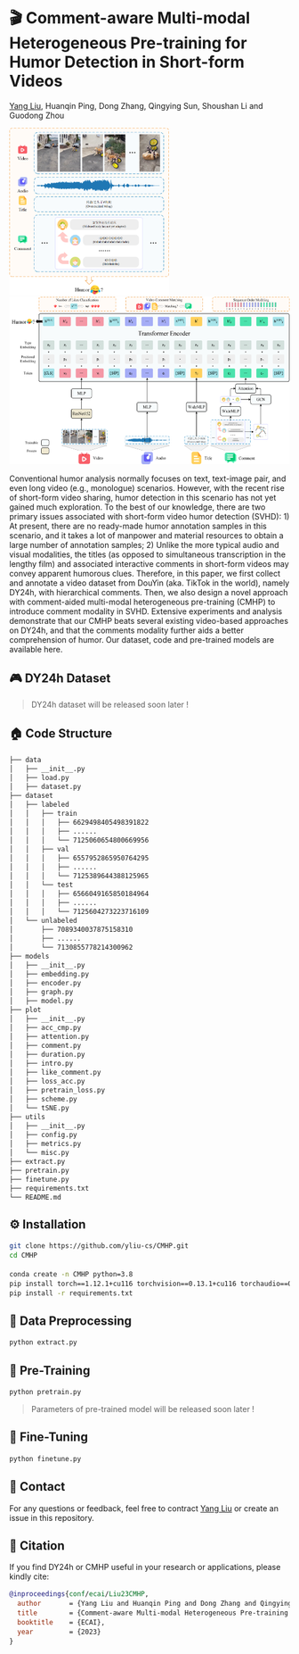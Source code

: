 # 🎬 Comment-aware Multi-modal Heterogeneous Pre-training for Humor Detection in Short-form Videos

[Yang Liu](https://yliu-cs.github.io), Huanqin Ping, Dong Zhang, Qingying Sun, Shoushan Li and Guodong Zhou

<p>
  <img src="figure/intro.png" height="300" />
  <img src="figure/architecture.png" height="300" />
</p>

Conventional humor analysis normally focuses on text, text-image pair, and even long video (e.g., monologue) scenarios. However, with the recent rise of short-form video sharing, humor detection in this scenario has not yet gained much exploration. To the best of our knowledge, there are two primary issues associated with short-form video humor detection (SVHD): 1) At present, there are no ready-made humor annotation samples in this scenario, and it takes a lot of manpower and material resources to obtain a large number of annotation samples; 2) Unlike the more typical audio and visual modalities, the titles (as opposed to simultaneous transcription in the lengthy film) and associated interactive comments in short-form videos may convey apparent humorous clues. Therefore, in this paper, we first collect and annotate a video dataset from DouYin (aka. TikTok in the world), namely DY24h, with hierarchical comments. Then, we also design a novel approach with comment-aided multi-modal heterogeneous pre-training (CMHP) to introduce comment modality in SVHD. Extensive experiments and analysis demonstrate that our CMHP beats several existing video-based approaches on DY24h, and that the comments modality further aids a better comprehension of humor. Our dataset, code and pre-trained models are available here.

## 🎮 DY24h Dataset

> DY24h dataset will be released soon later !

## 🏠 Code Structure

```
├── data
│   ├── __init__.py
│   ├── load.py
│   ├── dataset.py
├── dataset
│   ├── labeled
│   │   ├── train
│   │   │   ├── 6629498405498391822
│   │   │   ├── ......
│   │   │   └── 7125060654800669956
│   │   ├── val
│   │   │   ├── 6557952865950764295
│   │   │   ├── ......
│   │   │   └── 7125389644388125965
│   │   └── test
│   │   │   ├── 6566049165850184964
│   │   │   ├── ......
│   │   │   └── 7125604273223716109
│   └── unlabeled
│       ├── 7089340037875158310
│       ├── ......
│       └── 7130855778214300962
├── models
│   ├── __init__.py
│   ├── embedding.py
│   ├── encoder.py
│   ├── graph.py
│   ├── model.py
├── plot
│   ├── __init__.py
│   ├── acc_cmp.py
│   ├── attention.py
│   ├── comment.py
│   ├── duration.py
│   ├── intro.py
│   ├── like_comment.py
│   ├── loss_acc.py
│   ├── pretrain_loss.py
│   ├── scheme.py
│   └── tSNE.py
├── utils
│   ├── __init__.py
│   ├── config.py
│   ├── metrics.py
│   └── misc.py
├── extract.py
├── pretrain.py
├── finetune.py
├── requirements.txt
└── README.md
```

## ⚙️ Installation

```sh
git clone https://github.com/yliu-cs/CMHP.git
cd CMHP

conda create -n CMHP python=3.8
pip install torch==1.12.1+cu116 torchvision==0.13.1+cu116 torchaudio==0.12.1 --extra-index-url https://download.pytorch.org/whl/cu116
pip install -r requirements.txt
```

## 💾 Data Preprocessing

```sh
python extract.py
```

## 🚆 Pre-Training

```sh
python pretrain.py
```

> Parameters of pre-trained model will be released soon later !

## 📖 Fine-Tuning

```sh
python finetune.py
```

## 📧 Contact

For any questions or feedback, feel free to contract [Yang Liu](mailto:yliu.cs.cn@gmail.com) or create an issue in this repository.

## 📜 Citation

If you find DY24h or CMHP useful in your research or applications, please kindly cite:

```bibtex
@inproceedings{conf/ecai/Liu23CMHP,
  author       = {Yang Liu and Huanqin Ping and Dong Zhang and Qingying Sun and Shoushan Li and Guodong Zhou},
  title        = {Comment-aware Multi-modal Heterogeneous Pre-training for Humor Detection in Short-form Videos},
  booktitle    = {ECAI},
  year         = {2023}
}
```
